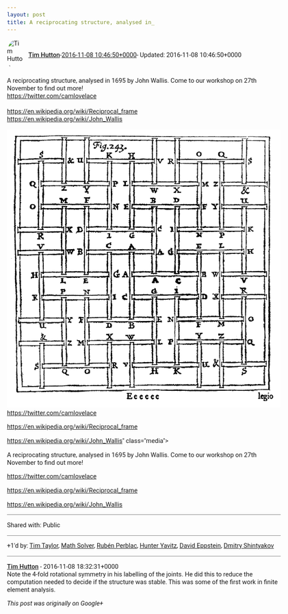 ```yaml
---
layout: post
title: A reciprocating structure, analysed in_
---
```


<html><head><meta charset="utf-8"><title>A reciprocating structure, analysed in 1695 by John Wallis. Come to our works...</title><style>body {font: 11pt Roboto, Arial, sans-serif; max-width: 640px; margin: 24px;}.author-photo {border-radius: 50%; margin-right: 10px; width: 40px;}.author {font-weight: 500;}.main-content {margin: 15px 0 15px;}.post-title {font-weight: bold;}.location {display: block; margin-top: 15px;}.location img {float: left; margin-right: 5px; width: 20px;}.media-link {display: inline-block; max-width: 100%; vertical-align: top;}.media-link p {margin-top: 5px; max-height: 4em; overflow: scroll;}.media {max-height: 100vh; max-width: 100%;}.video-placeholder {background: black; display: flex; height: 300px; max-width: 100%; width: 640px;}.play-icon {border-bottom: 30px solid transparent; border-left: 50px solid white; border-top: 30px solid transparent; color: white; margin: auto;}.album {max-height: 800px; overflow: scroll; width: calc(100vw - 48px);}.album .media-link {margin-right: 5px; max-width: 250px;}.album .media {max-height: 250px;}.link-embed {border-top: 1px solid lightgrey; display: block; margin-top: 20px;}.link-embed img {max-width: 100%;}.inline-link-embed {display: block;}.inline-link-embed img {vertical-align: middle;}.link-title {display: inline-block; font-size: medium; font-weight: 300; padding-left: 1em;}.reshare-attribution {display: block; font-weight: bold; margin-bottom: 10px;}.poll-image {margin-bottom: 5px; max-height: 300px; max-width: 500px;}.poll-choice {align-items: center; display: flex; margin-bottom: 5px; max-width: 500px;}.poll-choice-percentage {background-color: lightblue; height: 100%; left: 0; position: absolute; z-index: -1;}.poll-choice-selected {margin-right: 5px;}.poll-choice-results {border: 1px solid lightgray; border-radius: 5px; display: flex; line-height: 40px; overflow: hidden; padding: 0 8px; position: relative;}.poll-choice-results, .poll-choice-description {flex-grow: 1; margin-right: 10px;}.poll-choice-image {width: 100%;}.poll-choice-image, .poll-choice-image img {max-height: 40px; max-width: 100px;}.poll-choice-votes {max-height: 100px; overflow: auto;}.plus-entity-embed {color: black; display: block; text-decoration: none;}.plus-entity-embed-cover-photo {max-height: 300px; max-width: 100%;}.plus-entity-embed-info {padding: 0 1em 1em;}.plus-entity-embed-info h2 {font-weight: 500; margin: 10px 0;}.plus-entity-embed-info p {font-size: small; margin: 0;}.collection-owner-avatar {border-radius: 50%; border: 2px solid white; height: 40px; margin-top: -22px;}.visibility {padding: 1em 0; border-top: 1px solid grey;}.post-activity {padding: 1em 0; border-top: 1px solid grey;}.comments {border-top: 1px solid gray; padding-top: 1em;}.comment + .comment {margin-top: 1em;}.comment .media-link, .comment .inline-link-embed {margin-top: 5px;}</style></head><body><div style="margin-bottom:1em;"><div style="display:flex; align-items:center"><img class="author-photo" src="https://lh4.googleusercontent.com/-epo4ZZKNqEw/AAAAAAAAAAI/AAAAAAAAVSU/qu3LpcHEnoQ/s64-c/photo.jpg" alt="Tim Hutton"><a href="https://plus.google.com/+TimHutton" target="_blank" class="author">Tim Hutton</a> - <a target="_blank" href="https://plus.google.com/+TimHutton/posts/av8WUQWVYNP">2016-11-08 10:46:50+0000</a><span> - Updated: 2016-11-08 10:46:50+0000</span></div><div class="main-content">A reciprocating structure, analysed in 1695 by John Wallis. Come to our workshop on 27th November to find out more!<br><a rel="nofollow" target="_blank" href="https://twitter.com/camlovelace" class="ot-anchor bidi_isolate" jslog="10929; track:click" dir="ltr">https://twitter.com/camlovelace</a><br><br><a rel="nofollow" target="_blank" href="https://en.wikipedia.org/wiki/Reciprocal_frame" class="ot-anchor bidi_isolate" jslog="10929; track:click" dir="ltr">https://en.wikipedia.org/wiki/Reciprocal_frame</a><br><a rel="nofollow" target="_blank" href="https://en.wikipedia.org/wiki/John_Wallis" class="ot-anchor bidi_isolate" jslog="10929; track:click" dir="ltr">https://en.wikipedia.org/wiki/John_Wallis</a></div><a href="/assets/floor.png" target="_blank" class="media-link"><img src="/assets/floor.png" alt="A reciprocating structure, analysed in 1695 by John Wallis. Come to our workshop on 27th November to find out more!

https://twitter.com/camlovelace



https://en.wikipedia.org/wiki/Reciprocal_frame

https://en.wikipedia.org/wiki/John_Wallis" class="media"><p>A reciprocating structure, analysed in 1695 by John Wallis. Come to our workshop on 27th November to find out more!

https://twitter.com/camlovelace



https://en.wikipedia.org/wiki/Reciprocal_frame

https://en.wikipedia.org/wiki/John_Wallis</p></a></div><div class="visibility">Shared with: Public</div><div class="post-activity"><div class="plus-oners">+1'd by: <a href="https://plus.google.com/+TimTaylorUK">Tim Taylor</a>, <a href="https://plus.google.com/+MathSolverAll">Math Solver</a>, <a href="https://plus.google.com/+RubénPerblac">Rubén Perblac</a>, <a href="https://plus.google.com/+HunterYavitz">Hunter Yavitz</a>, <a href="https://plus.google.com/100003628603413742554">David Eppstein</a>, <a href="https://plus.google.com/116542359168957860292">Dmitry Shintyakov</a></div></div><div class="comments"><div class="comment"><a target="_blank" href="https://plus.google.com/+TimHutton" class="author">Tim Hutton</a><span class="time"> - 2016-11-08 18:32:31+0000</span><div class="comment-content">Note the 4-fold rotational symmetry in his labelling of the joints. He did this to reduce the computation needed to decide if the structure was stable. This was some of the first work in finite element analysis.</div></div></div></body></html>

<i>This post was originally on Google+</i>